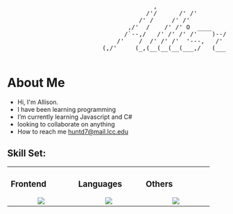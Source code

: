 <pre>
                                        ,                                               _           
                                      /'/      /' /'                                   ' )     )    
                                    /' /     /' /'                                     /'    /'     
                                 ,/'  /    /' /' O  ____     ____    ,____          ,/'    /'       
                                /`--,/   /' /' /' /'    )--/'    )--/'    )        /`---,/'         
                              /'    /  /' /' /'  '---,   /'    /' /'    /'       /'    /'           
                          (,/'     (_,(__(__(__(___,/   (___,/' /'    /(__   (,/'     (_,           
                   
</pre>                                                                     
# About Me
- Hi, I'm Allison.
- I have been learning programming 
- I’m currently learning Javascript and C#
- looking to collaborate on anything
- How to reach me huntd7@mail.lcc.edu

## Skill Set:

<table><tr><td valign="top" width="25%">

### Frontend  
<a href="https://github.com/Allie-source">
<div align="center">  
       <img src="https://skillicons.dev/icons?i=html,css,js,jquery&perline=4" /> 
</div>
</a>
 </td><td valign="top" width="25%">
        
### Languages
<a href="https://github.com/Allie-source">
<div align="center">
       <img src="https://skillicons.dev/icons?i=cs,java,py,js,php&perline=4" /> 
</div>
</a>

</td><td valign="top" width="25%">
  
### Others
<a href="https://github.com/Allie-source">
<div align="center">
       <img src="https://skillicons.dev/icons?i=vscode,visualstudio,anaconda,sqlite,mysql,linux,ubuntu,git,github,arduino,raspberrypi,phpstorm,ps,stackoverflow,ableton,discord,gmail&perline=7" /> 
</div>
</a>
</td>
</tr></table>

<div id="header" align="center">
  <img src="https://komarev.com/ghpvc/?username=Allie-source&style=plastic&color=lightgrey" alt=""/>
</div>

